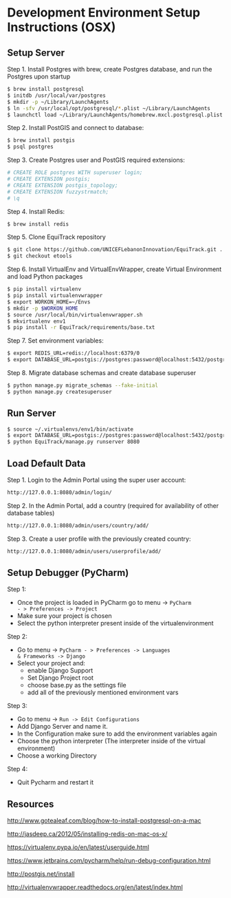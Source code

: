 Development Environment Setup Instructions (OSX)
================================================

Setup Server
------------

Step 1. Install Postgres with brew, create Postgres database, and run the Postgres upon startup

```bash
$ brew install postgresql
$ initdb /usr/local/var/postgres
$ mkdir -p ~/Library/LaunchAgents 
$ ln -sfv /usr/local/opt/postgresql/*.plist ~/Library/LaunchAgents 
$ launchctl load ~/Library/LaunchAgents/homebrew.mxcl.postgresql.plist
```

Step 2. Install PostGIS and connect to database:

```bash
$ brew install postgis
$ psql postgres
```

Step 3. Create Postgres user and PostGIS required extensions:

```bash
# CREATE ROLE postgres WITH superuser login;
# CREATE EXTENSION postgis; 
# CREATE EXTENSION postgis_topology; 
# CREATE EXTENSION fuzzystrmatch; 
# \q
```

Step 4. Install Redis:

```bash
$ brew install redis
```

Step 5. Clone EquiTrack repository

```bash
$ git clone https://github.com/UNICEFLebanonInnovation/EquiTrack.git . 
$ git checkout etools
```

Step 6. Install VirtualEnv and VirtualEnvWrapper, create Virtual Environment and load Python packages

```bash
$ pip install virtualenv
$ pip install virtualenvwrapper
$ export WORKON_HOME=~/Envs
$ mkdir -p $WORKON_HOME
$ source /usr/local/bin/virtualenvwrapper.sh
$ mkvirtualenv env1
$ pip install -r EquiTrack/requirements/base.txt
```
 
Step 7. Set environment variables:

```bash
$ export REDIS_URL=redis://localhost:6379/0 
$ export DATABASE_URL=postgis://postgres:password@localhost:5432/postgres
```

Step 8. Migrate database schemas and create database superuser

```bash
$ python manage.py migrate_schemas --fake-initial
$ python manage.py createsuperuser
```

Run Server
----------

```bash
$ source ~/.virtualenvs/env1/bin/activate
$ export DATABASE_URL=postgis://postgres:password@localhost:5432/postgres
$ python EquiTrack/manage.py runserver 8080
```

Load Default Data
-----------------

Step 1. Login to the Admin Portal using the super user account:

```bash
http://127.0.0.1:8080/admin/login/
```

Step 2. In the Admin Portal, add a country (required for availability of other database tables)

```bash
http://127.0.0.1:8080/admin/users/country/add/
```

Step 3. Create a user profile with the previously created country:

```bash
http://127.0.0.1:8080/admin/users/userprofile/add/
```

Setup Debugger (PyCharm)
------------------------

Step 1:
* Once the project is loaded in PyCharm go to menu -&gt; <code>PyCharm - &gt; Preferences -&gt; Project</code>
* Make sure your project is chosen 
* Select the python interpreter present inside of the virtualenvironment

Step 2:
* Go to menu -&gt; <code>PyCharm - &gt; Preferences -&gt; Languages &amp; Frameworks -&gt; Django</code>
* Select your project and:
    * enable Django Support
    * Set Django Project root
    * choose base.py as the settings file
    * add all of the previously mentioned environment vars

Step 3:
* Go to menu -&gt; <code>Run -&gt; Edit Configurations</code> 
* Add Django Server and name it.
* In the Configuration make sure to add the environment variables again 
* Choose the python interpreter (The interpreter inside of the virtual environment) 
* Choose a working Directory

Step 4:
* Quit Pycharm and restart it

Resources
---------
http://www.gotealeaf.com/blog/how-to-install-postgresql-on-a-mac 

http://jasdeep.ca/2012/05/installing-redis-on-mac-os-x/

https://virtualenv.pypa.io/en/latest/userguide.html

https://www.jetbrains.com/pycharm/help/run-debug-configuration.html

http://postgis.net/install

http://virtualenvwrapper.readthedocs.org/en/latest/index.html